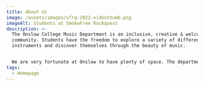 ```yaml
---
title: About Us
image: /assets/images/sfrq-2022-videothumb.png
imageAlt: Students at SmokeFree Rockquest
description: >-
  The Onslow College Music Department is an inclusive, creative & welcoming
  community. Students have the freedom to explore a variety of different musical
  instruments and discover themselves through the beauty of music.


  We are very fortunate at Onslow to have plenty of space. The department has 14 different rooms we can use for rehearsals, class work, solo practice and itinerant music lessons. We are well equipped to deal with the high volume of students through our department with Pianos in all but 2 spaces, 3 drum kits and an array of Guitars and percussion. Students are welcome to <a href="/contact/#teachers">book a room</a> for a lunchtime to practice or run a rehearsal or jam.
tags:
  - Homepage
---
```

